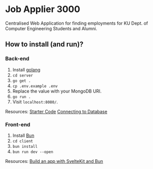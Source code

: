 # Job Applier 3000

Centralised Web Application for finding employments for
KU Dept. of Computer Engineering Students and Alumni.

## How to install (and run)?

### Back-end

1. Install [golang](https://go.dev/)
1. `cd server`
1. `go get .`
1. `cp .env.example .env`
1. Replace the value with your MongoDB URI.
1. `go run .`
1. Visit `localhost:8080/`.

Resources:
[Starter Code](https://go.dev/doc/tutorial/web-service-gin)
[Connecting to Database](https://www.slingacademy.com/article/securely-storing-secrets-with-environment-variables-in-go/)

### Front-end

1. Install [Bun](https://bun.sh)
1. `cd client`
1. `bun install`
1. `bun run dev --open`

Resources:
[Build an app with SvelteKit and Bun](https://bun.com/guides/ecosystem/sveltekit)
